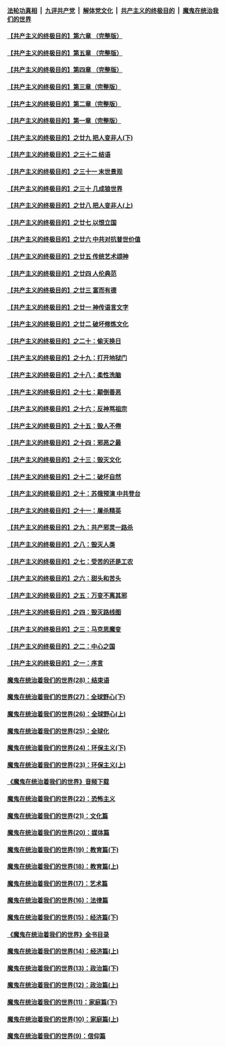 ####  [法轮功真相](../../../../basic/blob/master/README.md?t=06191531) &nbsp;|&nbsp; [九评共产党](../../../../9ping.md/blob/master/README.md?t=06191531) &nbsp;|&nbsp; [解体党文化](../../../../jtdwh.md/blob/master/README.md?t=06191531)  &nbsp;|&nbsp; [共产主义的终极目的](../../../../gczydzjmd.md/blob/master/README.md?t=06191531) &nbsp;|&nbsp; [魔鬼在统治我们的世界](../../../../mgztzwmdsj.md/blob/master/README.md?t=06191531) 

#### [【共产主义的终极目的】第六章 （完整版）](../pages/nsc422/n11428913.md?t=06191531) 

#### [【共产主义的终极目的】第五章 （完整版）](../pages/nsc422/n11428912.md?t=06191531) 

#### [【共产主义的终极目的】第四章 （完整版）](../pages/nsc422/n11428907.md?t=06191531) 

#### [【共产主义的终极目的】第三章（完整版）](../pages/nsc422/n11428848.md?t=06191531) 

#### [【共产主义的终极目的】第二章（完整版）](../pages/nsc422/n11428831.md?t=06191531) 

#### [【共产主义的终极目的】第一章（完整版）](../pages/nsc422/n11417651.md?t=06191531) 

#### [【共产主义的终极目的】之廿九 把人变非人(下)](../pages/nsc422/n11344140.md?t=06191531) 

#### [【共产主义的终极目的】之三十二 结语](../pages/nsc422/n11360535.md?t=06191531) 

#### [【共产主义的终极目的】之三十一 末世景观](../pages/nsc422/n11351129.md?t=06191531) 

#### [【共产主义的终极目的】之三十 几成狼世界](../pages/nsc422/n11348280.md?t=06191531) 

#### [【共产主义的终极目的】之廿八 把人变非人(上)](../pages/nsc422/n11340492.md?t=06191531) 

#### [【共产主义的终极目的】之廿七 以恨立国](../pages/nsc422/n11336944.md?t=06191531) 

#### [【共产主义的终极目的】之廿六 中共对抗普世价值](../pages/nsc422/n11324785.md?t=06191531) 

#### [【共产主义的终极目的】之廿五 传统艺术颂神](../pages/nsc422/n11296396.md?t=06191531) 

#### [【共产主义的终极目的】之廿四 人伦典范](../pages/nsc422/n11296397.md?t=06191531) 

#### [【共产主义的终极目的】之廿三 富而有德](../pages/nsc422/n11283598.md?t=06191531) 

#### [【共产主义的终极目的】之廿一 神传语言文字](../pages/nsc422/n11263265.md?t=06191531) 

#### [【共产主义的终极目的】之廿二 破坏修炼文化](../pages/nsc422/n11245728.md?t=06191531) 

#### [【共产主义的终极目的】之二十：偷天换日](../pages/nsc422/n11238846.md?t=06191531) 

#### [【共产主义的终极目的】之十九：打开地狱门](../pages/nsc422/n11206376.md?t=06191531) 

#### [【共产主义的终极目的】之十八：柔性洗脑](../pages/nsc422/n11199994.md?t=06191531) 

#### [【共产主义的终极目的】之十七：颠倒善恶](../pages/nsc422/n11179782.md?t=06191531) 

#### [【共产主义的终极目的】之十六：反神骂祖宗](../pages/nsc422/n11166798.md?t=06191531) 

#### [【共产主义的终极目的】之十五：毁人不倦](../pages/nsc422/n11166792.md?t=06191531) 

#### [【共产主义的终极目的】之十四：邪恶之最](../pages/nsc422/n11150249.md?t=06191531) 

#### [【共产主义的终极目的】之十三：毁灭文化](../pages/nsc422/n11135227.md?t=06191531) 

#### [【共产主义的终极目的】之十二：破坏自然](../pages/nsc422/n11135214.md?t=06191531) 

#### [【共产主义的终极目的】之十：苏俄预演 中共登台](../pages/nsc422/n11118424.md?t=06191531) 

#### [【共产主义的终极目的】之十一：屠杀精英](../pages/nsc422/n11118442.md?t=06191531) 

#### [【共产主义的终极目的】之九：共产邪灵一路杀](../pages/nsc422/n11114139.md?t=06191531) 

#### [【共产主义的终极目的】之八：毁灭人类](../pages/nsc422/n11108503.md?t=06191531) 

#### [【共产主义的终极目的】之七：受苦的还是工农](../pages/nsc422/n11101809.md?t=06191531) 

#### [【共产主义的终极目的】之六：甜头和苦头](../pages/nsc422/n11096971.md?t=06191531) 

#### [【共产主义的终极目的】之五：万变不离其邪](../pages/nsc422/n11091285.md?t=06191531) 

#### [【共产主义的终极目的】之四：毁灭路线图](../pages/nsc422/n11086284.md?t=06191531) 

#### [【共产主义的终极目的】之三：马克思魔变](../pages/nsc422/n11061941.md?t=06191531) 

#### [【共产主义的终极目的】之二：中心之国](../pages/nsc422/n11047728.md?t=06191531) 

#### [【共产主义的终极目的】之一：序言](../pages/nsc422/n11086077.md?t=06191531) 

#### [魔鬼在统治着我们的世界(28)：结束语](../pages/nsc422/n10936246.md?t=06191531) 

#### [魔鬼在统治着我们的世界(27)：全球野心(下)](../pages/nsc422/n10928319.md?t=06191531) 

#### [魔鬼在统治着我们的世界(26)：全球野心(上)](../pages/nsc422/n10900318.md?t=06191531) 

#### [魔鬼在统治着我们的世界(25)：全球化](../pages/nsc422/n10788205.md?t=06191531) 

#### [魔鬼在统治着我们的世界(24)：环保主义(下)](../pages/nsc422/n10695307.md?t=06191531) 

#### [魔鬼在统治着我们的世界(23)：环保主义(上)](../pages/nsc422/n10688613.md?t=06191531) 

#### [《魔鬼在统治着我们的世界》音频下载](../pages/nsc422/n10635553.md?t=06191531) 

#### [魔鬼在统治着我们的世界(22)：恐怖主义](../pages/nsc422/n10614727.md?t=06191531) 

#### [魔鬼在统治着我们的世界(21)：文化篇](../pages/nsc422/n10597706.md?t=06191531) 

#### [魔鬼在统治着我们的世界(20)：媒体篇](../pages/nsc422/n10586579.md?t=06191531) 

#### [魔鬼在统治着我们的世界(19)：教育篇(下)](../pages/nsc422/n10564808.md?t=06191531) 

#### [魔鬼在统治着我们的世界(18)：教育篇(上)](../pages/nsc422/n10526970.md?t=06191531) 

#### [魔鬼在统治着我们的世界(17)：艺术篇](../pages/nsc422/n10499093.md?t=06191531) 

#### [魔鬼在统治着我们的世界(16)：法律篇](../pages/nsc422/n10485969.md?t=06191531) 

#### [魔鬼在统治着我们的世界(15)：经济篇(下)](../pages/nsc422/n10469975.md?t=06191531) 

#### [《魔鬼在统治着我们的世界》全书目录](../pages/nsc422/n10464261.md?t=06191531) 

#### [魔鬼在统治着我们的世界(14)：经济篇(上)](../pages/nsc422/n10457370.md?t=06191531) 

#### [魔鬼在统治着我们的世界(13)：政治篇(下)](../pages/nsc422/n10448270.md?t=06191531) 

#### [魔鬼在统治着我们的世界(12)：政治篇(上)](../pages/nsc422/n10444576.md?t=06191531) 

#### [魔鬼在统治着我们的世界(11)：家庭篇(下)](../pages/nsc422/n10440961.md?t=06191531) 

#### [魔鬼在统治着我们的世界(10)：家庭篇(上)](../pages/nsc422/n10435448.md?t=06191531) 

#### [魔鬼在统治着我们的世界(9)：信仰篇](../pages/nsc422/n10432159.md?t=06191531) 

